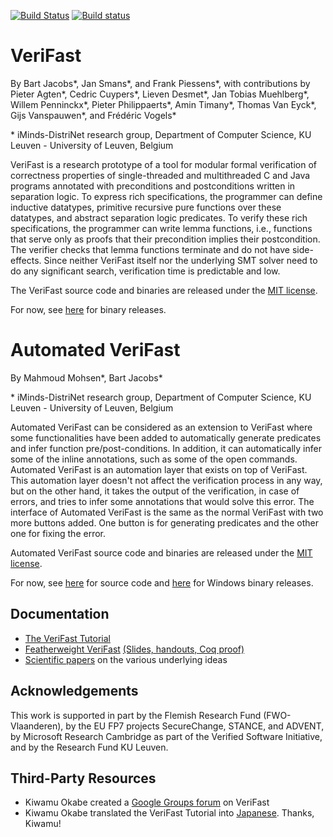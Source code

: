 [![Build Status](https://travis-ci.org/verifast/verifast.svg?branch=master)](https://travis-ci.org/verifast/verifast) [![Build status](https://ci.appveyor.com/api/projects/status/1w7vchky3k6erltw?svg=true)](https://ci.appveyor.com/project/verifast/verifast)

 
VeriFast
========

By Bart Jacobs\*, Jan Smans\*, and Frank Piessens\*, with contributions by Pieter Agten\*, Cedric Cuypers\*, Lieven Desmet\*, Jan Tobias Muehlberg\*, Willem Penninckx\*, Pieter Philippaerts\*, Amin Timany\*, Thomas Van Eyck\*, Gijs Vanspauwen\*, and Frédéric Vogels\*

\* iMinds-DistriNet research group, Department of Computer Science, KU Leuven - University of Leuven, Belgium

VeriFast is a research prototype of a tool for modular formal verification of correctness properties of single-threaded and multithreaded C and Java programs annotated with preconditions and postconditions written in separation logic. To express rich specifications, the programmer can define inductive datatypes, primitive recursive pure functions over these datatypes, and abstract separation logic predicates. To verify these rich specifications, the programmer can write lemma functions, i.e., functions that serve only as proofs that their precondition implies their postcondition. The verifier checks that lemma functions terminate and do not have side-effects. Since neither VeriFast itself nor the underlying SMT solver need to do any significant search, verification time is predictable and low.

The VeriFast source code and binaries are released under the [MIT license](LICENSE.md).

For now, see [here](http://distrinet.cs.kuleuven.be/software/VeriFast/) for binary releases.


Automated VeriFast
==================
 
 By Mahmoud Mohsen\*, Bart Jacobs\*
 
 \* iMinds-DistriNet research group, Department of Computer Science, KU Leuven - University of Leuven, Belgium
 
 Automated VeriFast can be considered as an extension to VeriFast where some functionalities have been added to automatically generate predicates and infer function pre/post-conditions. In addition, it can automatically infer some of the inline annotations, such as some of the open commands. Automated VeriFast is an automation layer that exists on top of VeriFast. This automation layer doesn't not affect the verification process in any way, but on the other hand, it takes the output of the verification, in case of errors, and tries to infer some annotations that would solve this error. The interface of Automated VeriFast is the same as the normal VeriFast with two more buttons added. One button is for generating predicates and the other one for fixing the error. 
 
 Automated VeriFast source code and binaries are released under the [MIT license](LICENSE.md).
 
 For now, see [here](https://github.com/Mahmohsen/verifast/tree/Automated-Verifast) for source code and [here](https://github.com/Mahmohsen/verifast/tree/Automated-Verifast/Automated_Verifast_binary) for Windows binary releases.

Documentation
-------------

- [The VeriFast Tutorial](https://people.cs.kuleuven.be/~bart.jacobs/verifast/tutorial.pdf)
- [Featherweight VeriFast](http://arxiv.org/pdf/1507.07697) [(Slides, handouts, Coq proof)](https://people.cs.kuleuven.be/~bart.jacobs/fvf)
- [Scientific papers](https://people.cs.kuleuven.be/~bart.jacobs/verifast/) on the various underlying ideas

Acknowledgements
----------------

This work is supported in part by the Flemish Research Fund (FWO-Vlaanderen), by the EU FP7 projects SecureChange, STANCE, and ADVENT, by Microsoft Research Cambridge as part of the Verified Software Initiative, and by the Research Fund KU Leuven.

Third-Party Resources
---------------------

- Kiwamu Okabe created a [Google Groups forum](https://groups.google.com/forum/#!forum/verifast) on VeriFast
- Kiwamu Okabe translated the VeriFast Tutorial into [Japanese](https://github.com/jverifast-ug/translate/blob/master/Manual/Tutorial/Tutorial.md). Thanks, Kiwamu!
